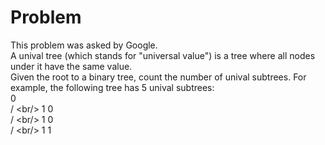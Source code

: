 # Problem

This problem was asked by Google.<br/>
A unival tree (which stands for "universal value") is a tree where all nodes under it have the same value.<br/>
Given the root to a binary tree, count the number of unival subtrees.
For example, the following tree has 5 unival subtrees:<br/>
   0<br/>
  / \<br/>
 1   0<br/>
    / \<br/>
   1   0<br/>
  / \<br/>
 1   1<br/>